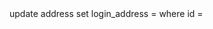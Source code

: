 <cffunction name="updateAddress" access="remote" output="false">
  <cfargument name="addressId" type="number" required="yes">
  <cfargument name="newAddress" type="string" required="yes">

  <cftransaction isolation="read_committed">
    <cfquery name="changeAddress" datasource="#application.config.DSN#">
  		update address set login_address = <cfqueryparam value="#arguments.newAddress#" cfsqltype="CF_SQL_VARCHAR">
				where	id = <cfqueryparam value="#arguments.addressId#" cfsqltype="CF_SQL_INTEGER">
    </cfquery>
  </cftransaction>
</cffunction>

